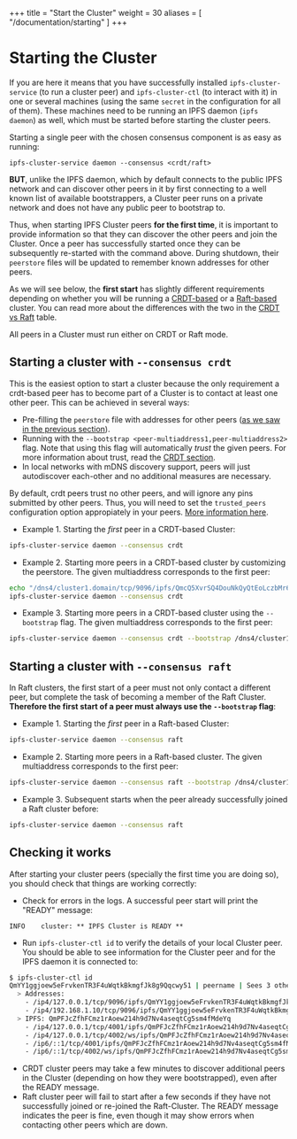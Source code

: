 +++
title = "Start the Cluster"
weight = 30
aliases = [
    "/documentation/starting"
]
+++

# Starting the Cluster

If you are here it means that you have successfully installed `ipfs-cluster-service` (to run a cluster peer) and `ipfs-cluster-ctl` (to interact with it) in one or several machines (using the same `secret` in the configuration for all of them). These machines need to be running an IPFS daemon (`ipfs daemon`) as well, which must be started before starting the cluster peers.

Starting a single peer with the chosen consensus component is as easy as running:

```
ipfs-cluster-service daemon --consensus <crdt/raft>
```

**BUT**, unlike the IPFS daemon, which by default connects to the public IPFS network and can discover other peers in it by first connecting to a well known list of available bootstrappers, a Cluster peer runs on a private network and does not have any public peer to bootstrap to.

Thus, when starting IPFS Cluster peers **for the first time**, it is important to provide information so that they can discover the other peers and join the Cluster. Once a peer has successfully started once they can be subsequently re-started with the command above. During shutdown, their `peerstore` files will be updated to remember known addresses for other peers.

As we will see below, the **first start** has slightly different requirements depending on whether you will be running a [CRDT-based](/documentation/administration/consensus#crdt) or a [Raft-based](/documentation/administration/consensus#raft) cluster. You can read more about the differences with the two in the [CRDT vs Raft](/documentation/administration/consensus#crdt-vs-raft-comparison) table.

<div class="tipbox warning">All peers in a Cluster must run either on CRDT or Raft mode.</div>


## Starting a cluster with `--consensus crdt`

This is the easiest option to start a cluster because the only requirement a crdt-based peer has to become part of a Cluster is to contact at least one other peer. This can be achieved in several ways:

* Pre-filling the `peerstore` file with addresses for other peers ([as we saw in the previous section](/documentation/getting-started/setup/#the-peerstore-file)).
* Running with the `--bootstrap <peer-multiaddress1,peer-multiaddress2>` flag. Note that using this flag will automatically *trust* the given peers. For more information about trust, read the [CRDT section](/documentation/administration/consensus#crdt).
* In local networks with mDNS discovery support, peers will just autodiscover each-other and no additional measures are necessary.

<div class="tipbox warning">By default, crdt peers trust no other peers, and will ignore any pins submitted by other peers. Thus, you will need to set the <code>trusted_peers</code> configuration option appropiately in your peers. <a href="/documentation/administration/security#the-trusted-peers-in-crdt-mode">More information here</a>.</div>

* Example 1. Starting the *first* peer in a CRDT-based Cluster:

```sh
ipfs-cluster-service daemon --consensus crdt
```

* Example 2. Starting more peers in a CRDT-based cluster by customizing the peerstore. The given multiaddress corresponds to the first peer:

```sh
echo "/dns4/cluster1.domain/tcp/9096/ipfs/QmcQ5XvrSQ4DouNkQyQtEoLczbMr6D9bSenGy6WQUCQUBt" >> ~/.ipfs-cluster/peerstore
ipfs-cluster-service daemon --consensus crdt
```

* Example 3. Starting more peers in a CRDT-based cluster using the `--bootstrap` flag. The given multiaddress corresponds to the first peer:

```sh
ipfs-cluster-service daemon --consensus crdt --bootstrap /dns4/cluster1.domain/tcp/9096/ipfs/QmcQ5XvrSQ4DouNkQyQtEoLczbMr6D9bSenGy6WQUCQUBt
```

## Starting a cluster with `--consensus raft`

In Raft clusters, the first start of a peer must not only contact a different peer, but complete the task of becoming a member of the Raft Cluster. **Therefore the first start of a peer must always use the `--bootstrap` flag**:

* Example 1. Starting the *first* peer in a Raft-based Cluster:

```sh
ipfs-cluster-service daemon --consensus raft
```

* Example 2. Starting more peers in a Raft-based cluster. The given multiaddress corresponds to the first peer:

```sh
ipfs-cluster-service daemon --consensus raft --bootstrap /dns4/cluster1.domain/tcp/9096/ipfs/QmcQ5XvrSQ4DouNkQyQtEoLczbMr6D9bSenGy6WQUCQUBt
```

* Example 3. Subsequent starts when the peer already successfully joined a Raft cluster before:

```sh
ipfs-cluster-service daemon --consensus raft
```

## Checking it works

After starting your cluster peers (specially the first time you are doing so), you should check that things are working correctly:

* Check for errors in the logs. A successful peer start will print the "READY" message:

```text
INFO    cluster: ** IPFS Cluster is READY **
```


* Run `ipfs-cluster-ctl id` to verify the details of your local Cluster peer. You should be able to see information for the Cluster peer and for the IPFS daemon it is connected to:

```sh
$ ipfs-cluster-ctl id
QmYY1ggjoew5eFrvkenTR3F4uWqtkBkmgfJk8g9Qqcwy51 | peername | Sees 3 other peers
  > Addresses:
    - /ip4/127.0.0.1/tcp/9096/ipfs/QmYY1ggjoew5eFrvkenTR3F4uWqtkBkmgfJk8g9Qqcwy51
    - /ip4/192.168.1.10/tcp/9096/ipfs/QmYY1ggjoew5eFrvkenTR3F4uWqtkBkmgfJk8g9Qqcwy51
  > IPFS: QmPFJcZfhFCmz1rAoew214h9d7Nv4aseqtCg5sm4fMdeYq
    - /ip4/127.0.0.1/tcp/4001/ipfs/QmPFJcZfhFCmz1rAoew214h9d7Nv4aseqtCg5sm4fMdeYq
    - /ip4/127.0.0.1/tcp/4002/ws/ipfs/QmPFJcZfhFCmz1rAoew214h9d7Nv4aseqtCg5sm4fMdeYq
    - /ip6/::1/tcp/4001/ipfs/QmPFJcZfhFCmz1rAoew214h9d7Nv4aseqtCg5sm4fMdeYq
    - /ip6/::1/tcp/4002/ws/ipfs/QmPFJcZfhFCmz1rAoew214h9d7Nv4aseqtCg5sm4fMdeYq
```

* CRDT cluster peers may take a few minutes to discover additional peers in the Cluster (depending on how they were bootstrapped), even after the READY message.
* Raft cluster peer will fail to start after a few seconds if they have not successfully joined or re-joined the Raft-Cluster. The READY message indicates the peer is fine, even though it may show errors when contacting other peers which are down.
